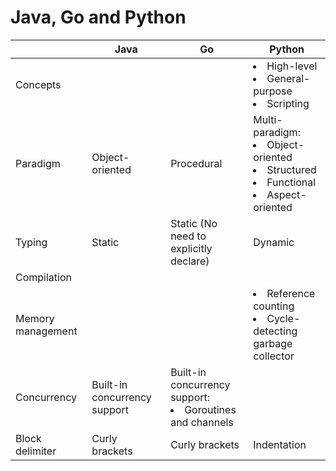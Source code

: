 # Java, Go and Python

| | Java | Go | Python |
|----|----|----|----|
| Concepts | | | <li>High-level<li>General-purpose<li>Scripting |
| Paradigm | Object-oriented | Procedural |  Multi-paradigm:<li>Object-oriented<li>Structured<li>Functional<li>Aspect-oriented |
| Typing | Static | Static (No need to explicitly declare) | Dynamic |
| Compilation | | | |
| Memory management | | | <li>Reference counting<li>Cycle-detecting garbage collector |
| Concurrency | Built-in concurrency support | Built-in concurrency support:<li>Goroutines and channels | |
| Block delimiter | Curly brackets | Curly brackets | Indentation |
